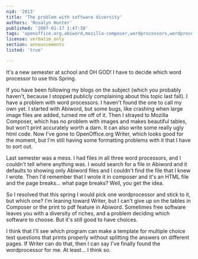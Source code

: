 ```yaml
---
nid: '2013'
title: 'The problem with software diversity'
authors: 'Rosalyn Hunter'
published: '2007-01-17 1:47:38'
tags: 'openoffice.org,abiword,mozilla-composer,wordprocessors,wordprocessing'
license: verbatim_only
section: announcements
listed: 'true'

---
```

It's a new semester at school and OH GOD! I have to decide which word processor to use this Spring.

If you have been following my blogs on the subject (which you probably haven't, because I stopped publicly complaining about this topic last fall). I have a problem with word processors. I haven't found the one to call my own yet. I started with Abiword, but some bugs, like crashing when large image files are added, turned me off of it. Then I strayed to Mozilla Composer, which has no problem with images and makes beautiful tables, but won't print accurately worth a darn. It can also write some really ugly html code.  Now I've gone to OpenOffice.org Writer, which looks good for the moment, but I'm still having some formatting problems with it that I have to sort out.

Last semester was a mess. I had files in all three word processors, and I couldn't tell where anything was. I would search for a file in Abiword and it defaults to showing only Abiword files and I couldn't find the file that I knew I wrote. Then I'd remember that I wrote it in composer and it's an HTML file and the page breaks... what page breaks? Well, you get the idea.

So I resolved that this spring I would pick one wordprocessor and stick to it, but which one? I'm leaning toward Writer, but I can't give up on the tables in Composer or the print to pdf feature in Abiword. Sometimes free software leaves you with a diversity of riches, and a problem deciding which software to choose. But it's still good to have choices.

I think that I'll see which program can make a template for multiple choice test questions that prints properly without splitting the answers on different pages. If Writer can do that, then I can say I've finally found the wordprocessor for me. At least... I think so.

